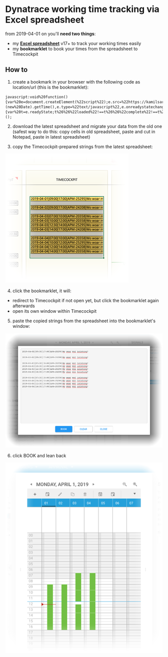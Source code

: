 # Dynatrace working time tracking via Excel spreadsheet

from 2019-04-01 on you'll **need two things**:
- my [**Excel spreadsheet**](./spreadsheet/spreadsheet_template_de_v17.xlsx) v17+ to track your working times easily
- my **bookmarklet** to book your times from the spreadsheet to Timecockpit

## How to

1. create a bookmark in your browser with the following code as location/url (this is the bookmarklet):
```
javascript:void%20function(){var%20e=document.createElement(%22script%22);e.src=%22https://kamilsarelo.github.io/com.dynatrace.timetracking.bookmarklet.js%3Fq=%22+(new%20Date).getTime(),e.type=%22text/javascript%22,e.onreadystatechange=e.onload=function(){var%20t=e.readyState;t%26%26%22loaded%22!==t%26%26%22complete%22!==t%26%26alert(%22could%20not%20load%20bookmarklet%22)},document.head.appendChild(e)}();
```
2. download the latest spreadsheet and migrate your data from the old one (safest way to do this: copy cells in old spreadsheet, paste and cut in Notepad, paste in latest spreadsheet)

3. copy the Timecockpit-prepared strings from the latest spreadsheet:

![](./resouces/spreadsheet.png)

4. click the bookmarklet, it will:
* redirect to Timecockpit if not open yet, but click the bookmarklet again afterwards
* open its own window within Timecockpit

5. paste the copied strings from the spreadsheet into the bookmarklet's window:

![](./resouces/bookmarklet.png)

6. click BOOK and lean back

![](./resouces/timecockpit.png)
